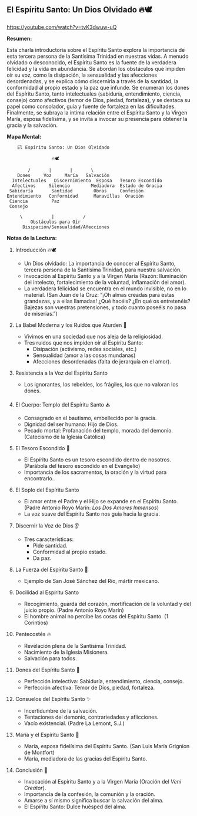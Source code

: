 ## El Espíritu Santo: Un Dios Olvidado 🔥🕊️

https://youtube.com/watch?v=tvK3dwuw-uQ


**Resumen:**

Esta charla introductoria sobre el Espíritu Santo explora la importancia de esta tercera persona de la Santísima Trinidad en nuestras vidas.  A menudo olvidado o desconocido, el Espíritu Santo es la fuente de la verdadera felicidad y la vida en abundancia. Se abordan los obstáculos que impiden oír su voz, como la disipación, la sensualidad y las afecciones desordenadas, y se explica cómo discernirla a través de la santidad, la conformidad al propio estado y la paz que infunde. Se enumeran los dones del Espíritu Santo, tanto intelectuales (sabiduría, entendimiento, ciencia, consejo) como afectivos (temor de Dios, piedad, fortaleza), y se destaca su papel como consolador, guía y fuente de fortaleza en las dificultades. Finalmente, se subraya la íntima relación entre el Espíritu Santo y la Virgen María, esposa fidelísima, y se invita a invocar su presencia para obtener la gracia y la salvación.

**Mapa Mental:**

```
    El Espíritu Santo: Un Dios Olvidado

                 🔥🕊️

        /       |       |       \
    Dones     Voz     María   Salvación
  Intelectuales   Discernimiento  Esposa   Tesoro Escondido
  Afectivos     Silencio        Mediadora  Estado de Gracia
 Sabiduría       Santidad        Obras     Confesión
Entendimiento   Conformidad      Maravillas  Oración
 Ciencia         Paz             
 Consejo       

     \           |           /
         Obstáculos para Oír
      Disipación/Sensualidad/Afecciones
```



**Notas de la Lectura:**


1. Introducción  🔥🕊️
    * Un Dios olvidado: La importancia de conocer al Espíritu Santo, tercera persona de la Santísima Trinidad, para nuestra salvación.
    * Invocación al Espíritu Santo y a la Virgen María (Razón: Iluminación del intelecto, fortalecimiento de la voluntad, inflamación del amor).
    * La verdadera felicidad se encuentra en el mundo invisible, no en lo material. (San Juan de la Cruz: “¡Oh almas creadas para estas grandezas, y a ellas llamadas! ¿Qué hacéis? ¿En qué os entretenéis? Bajezas son vuestras pretensiones, y todo cuanto poseéis no pasa de miserias.”)

2. La Babel Moderna y los Ruidos que Aturden 🙉
    * Vivimos en una sociedad que nos aleja de la religiosidad.
    * Tres ruidos que nos impiden oír al Espíritu Santo:
        * Disipación (activismo, redes sociales, etc.)
        * Sensualidad (amor a las cosas mundanas)
        * Afecciones desordenadas (falta de jerarquía en el amor).

3. Resistencia a la Voz del Espíritu Santo
    * Los ignorantes, los rebeldes, los frágiles, los que no valoran los dones.

4. El Cuerpo: Templo del Espíritu Santo ⛪
    * Consagrado en el bautismo, embellecido por la gracia.
    * Dignidad del ser humano: Hijo de Dios.
    * Pecado mortal: Profanación del templo, morada del demonio. (Catecismo de la Iglesia Católica)

5. El Tesoro Escondido 👑
    * El Espíritu Santo es un tesoro escondido dentro de nosotros. (Parábola del tesoro escondido en el Evangelio)
    * Importancia de los sacramentos, la oración y la virtud para encontrarlo.

6. El Soplo del Espíritu Santo
    * El amor entre el Padre y el Hijo se expande en el Espíritu Santo. (Padre Antonio Royo Marín: *Los Dos Amores Inmensos*)
    * La voz suave del Espíritu Santo nos guía hacia la gracia.

7. Discernir la Voz de Dios 👂
    * Tres características:
        * Pide santidad.
        * Conformidad al propio estado.
        * Da paz.

8. La Fuerza del Espíritu Santo 💪
    * Ejemplo de San José Sánchez del Río, mártir mexicano.

9. Docilidad al Espíritu Santo
    * Recogimiento, guarda del corazón, mortificación de la voluntad y del juicio propio. (Padre Antonio Royo Marín)
    * El hombre animal no percibe las cosas del Espíritu Santo. (1 Corintios)

10. Pentecostés 🔥
    * Revelación plena de la Santísima Trinidad.
    * Nacimiento de la Iglesia Misionera.
    * Salvación para todos.

11. Dones del Espíritu Santo 🎁
    * Perfección intelectiva: Sabiduría, entendimiento, ciencia, consejo.
    * Perfección afectiva: Temor de Dios, piedad, fortaleza.

12. Consuelos del Espíritu Santo ✨
    * Incertidumbre de la salvación.
    * Tentaciones del demonio, contrariedades y aflicciones.
    * Vacío existencial. (Padre La Lemont, S.J.)

13. María y el Espíritu Santo 💖
    * María, esposa fidelísima del Espíritu Santo. (San Luis María Grignion de Montfort)
    * María, mediadora de las gracias del Espíritu Santo.

14. Conclusión 🙏
    * Invocación al Espíritu Santo y a la Virgen María (Oración del *Veni Creator*).
    * Importancia de la confesión, la comunión y la oración.
    * Amarse a sí mismo significa buscar la salvación del alma.
    * El Espíritu Santo: Dulce huésped del alma.


